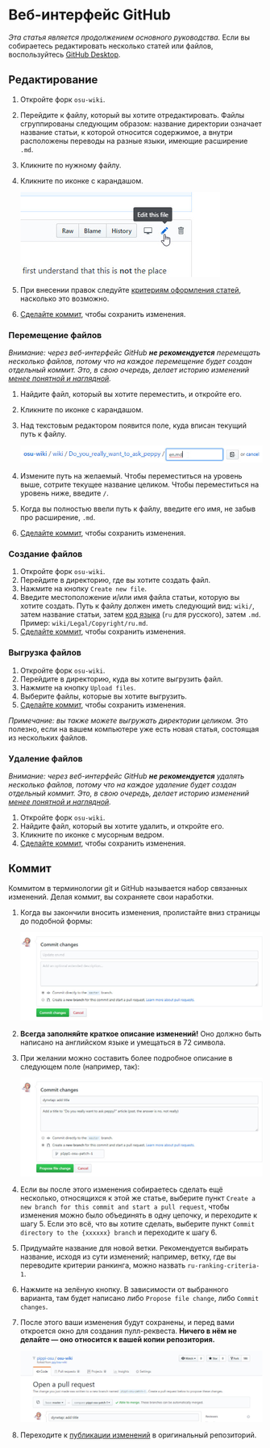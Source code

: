 # Веб-интерфейс GitHub

*Эта статья является продолжением основного руководства.* Если вы собираетесь редактировать несколько статей или файлов, воспользуйтесь [GitHub Desktop](/wiki/osu!_wiki/Contribution_guide/GitHub_Desktop).

## Редактирование

1. Откройте форк `osu-wiki`.

2. Перейдите к файлу, который вы хотите отредактировать. Файлы сгруппированы следующим образом: название директории означает название статьи, к которой относится содержимое, а внутри расположены переводы на разные языки, имеющие расширение `.md`.

3. Кликните по нужному файлу.

4. Кликните по иконке с карандашом.

   ![](img/online-editing.jpg "После нажатия на карандаш появится окно редактора")

5. При внесении правок следуйте [критериям оформления статей](/wiki/Article_styling_criteria), насколько это возможно.

6. [Сделайте коммит](#коммит), чтобы сохранить изменения.

### Перемещение файлов

*Внимание: через веб-интерфейс GitHub **не рекомендуется** перемещать несколько файлов, потому что на каждое перемещение будет создан отдельный коммит. Это, в свою очередь, делает историю изменений [менее понятной и наглядной](/wiki/osu!_wiki/Contribution_guide/Best_practices#making-edits).*

1. Найдите файл, который вы хотите переместить, и откройте его.

2. Кликните по иконке с карандашом.

3. Над текстовым редактором появится поле, куда вписан текущий путь к файлу.

   ![](img/online-move.jpg)

4. Измените путь на желаемый. Чтобы переместиться на уровень выше, сотрите текущее название целиком. Чтобы переместиться на уровень ниже, введите `/`.

5. Когда вы полностью ввели путь к файлу, введите его имя, не забыв про расширение, `.md`.

6. [Сделайте коммит](#коммит), чтобы сохранить изменения.

### Создание файлов

1. Откройте форк `osu-wiki`.
2. Перейдите в директорию, где вы хотите создать файл.
3. Нажмите на кнопку `Create new file`.
4. Введите местоположение и/или имя файла статьи, которую вы хотите создать. Путь к файлу должен иметь следующий вид: `wiki/`, затем название статьи, затем [код языка](/wiki/Article_styling_criteria#локали) (`ru` для русского), затем `.md`. Пример: `wiki/Legal/Copyright/ru.md`.
5. [Сделайте коммит](#коммит), чтобы сохранить изменения.

### Выгрузка файлов

1. Откройте форк `osu-wiki`.
2. Перейдите в директорию, куда вы хотите выгрузить файл.
3. Нажмите на кнопку `Upload files`.
4. Выберите файлы, которые вы хотите выгрузить.
5. [Сделайте коммит](#коммит), чтобы сохранить изменения.

*Примечание: вы также можете выгружать директории целиком.* Это полезно, если на вашем компьютере уже есть новая статья, состоящая из нескольких файлов.

### Удаление файлов

*Внимание: через веб-интерфейс GitHub **не рекомендуется** удалять несколько файлов, потому что на каждое удаление будет создан отдельный коммит. Это, в свою очередь, делает историю изменений [менее понятной и наглядной](/wiki/osu!_wiki/Contribution_guide/Best_practices#making-edits).*

1. Откройте форк `osu-wiki`.
2. Найдите файл, который вы хотите удалить, и откройте его.
3. Кликните по иконке с мусорным ведром.
4. [Сделайте коммит](#коммит), чтобы сохранить изменения.

## Коммит

Коммитом в терминологии git и GitHub называется набор связанных изменений. Делая коммит, вы сохраняете свои наработки.

1. Когда вы закончили вносить изменения, пролистайте вниз страницы до подобной формы:

   ![](img/online-commit-changes-empty.jpg "Верхнее поле — самое важное")

2. **Всегда заполняйте краткое описание изменений!** Оно должно быть написано на английском языке и умещаться в 72 символа.

3. При желании можно составить более подробное описание в следующем поле (например, так):

   ![](img/online-commit-changes-filled.jpg "Пример описания")

4. Если вы после этого изменения собираетесь сделать ещё несколько, относящихся к этой же статье, выберите пункт `Create a new branch for this commit and start a pull request`, чтобы изменения можно было объединять в одну цепочку, и переходите к шагу 5. Если это всё, что вы хотите сделать, выберите пункт `Commit directory to the {xxxxxx} branch` и переходите к шагу 6.

5. Придумайте название для новой ветки. Рекомендуется выбирать название, исходя из сути изменений; например, ветку, где вы переводите критерии ранкинга, можно назвать `ru-ranking-criteria-1`.

6. Нажмите на зелёную кнопку. В зависимости от выбранного варианта, там будет написано либо `Propose file change`, либо `Commit changes`.

7. После этого ваши изменения будут сохранены, и перед вами откроется окно для создания пулл-реквеста. **Ничего в нём не делайте — оно относится к вашей копии репозитория.**

   ![](img/pull-request-pippi-osu--osu-wiki.jpg "Это окно можно закрыть")

8. Переходите к [публикации изменений](/wiki/osu!_wiki/Contribution_guide#публикация-изменений) в оригинальный репозиторий.
